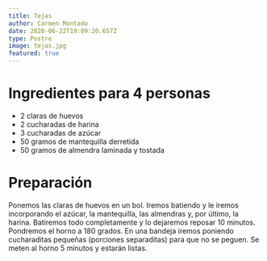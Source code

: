 ```yaml
---
title: Tejas
author: Carmen Montado
date: 2020-06-22T19:09:20.657Z
type: Postre
image: tejas.jpg
featured: true
---
```


# Ingredientes para 4 personas

- 2 claras de huevos
- 2 cucharadas de harina
- 3 cucharadas de azúcar
- 50 gramos de mantequilla derretida
- 50 gramos de almendra laminada y tostada

# Preparación

Ponemos las claras de huevos en un bol. Iremos batiendo y le iremos incorporando el azúcar, la mantequilla, las almendras y, por último, la harina. Batiremos todo completamente y lo dejaremos reposar 10 minutos. Pondremos el horno a 180 grados. En una bandeja iremos poniendo cucharaditas pequeñas (porciones separaditas) para que no se peguen. Se meten al horno 5 minutos y estarán listas.
